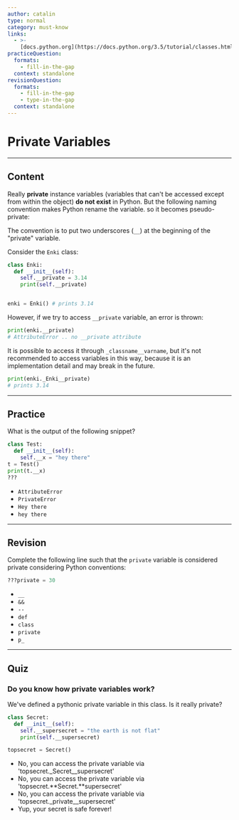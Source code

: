 ```yaml
---
author: catalin
type: normal
category: must-know
links:
  - >-
    [docs.python.org](https://docs.python.org/3.5/tutorial/classes.html#private-variables){website}
practiceQuestion:
  formats:
    - fill-in-the-gap
  context: standalone
revisionQuestion:
  formats:
    - fill-in-the-gap
    - type-in-the-gap
  context: standalone
---
```


# Private Variables


---

## Content

Really **private** instance variables (variables that can't be accessed except from within the object) **do not exist** in Python. But the following naming convention makes Python rename the variable. so it becomes pseudo-private:

The convention is to put two underscores (`__`) at the beginning of the "private" variable.

Consider the `Enki` class:

```python
class Enki:
  def __init__(self):
    self.__private = 3.14
    print(self.__private)


enki = Enki() # prints 3.14

```

However, if we try to access `__private` variable, an error is thrown:

```python
print(enki.__private)
# AttributeError .. no __private attribute
```

It is possible to access it through `_classname__varname`, but it's not recommended to access variables in this way, because it is an implementation detail and may break in the future.

```python
print(enki._Enki__private)
# prints 3.14
```


---

## Practice

What is the output of the following snippet?

```python
class Test:
  def __init__(self):
    self.__x = "hey there"
t = Test()
print(t.__x)
???
```

- `AttributeError`
- `PrivateError`
- `Hey there`
- `hey there`


---

## Revision

Complete the following line such that the `private` variable is considered private considering Python conventions:

```python
???private = 30
```

- `__`
- `&&`
- `--`
- `def`
- `class`
- `private`
- `p_`


---

## Quiz

### Do you know how private variables work?


We've defined a pythonic private variable in this class. Is it really private?  

```python
class Secret:
  def __init__(self):
    self.__supersecret = "the earth is not flat"
    print(self.__supersecret)

topsecret = Secret()
```

- No, you can access the private variable via 'topsecret._Secret__supersecret'
- No, you can access the private variable via 'topsecret.**Secret.**supersecret'
- No, you can access the private variable via 'topsecret._private__supersecret'
- Yup, your secret is safe forever!
 
